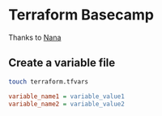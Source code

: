 # Terraform Basecamp

Thanks to [Nana](https://www.techworld-with-nana.com/)

## Create a variable file
```bash
touch terraform.tfvars
```
```ini
variable_name1 = variable_value1
variable_name2 = variable_value2
```
